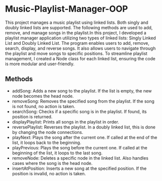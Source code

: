 # Music-Playlist-Manager-OOP

This project manages a music playlist using linked lists. Both singly and doubly linked lists are supported. The following methods are used to add, remove, and manage songs in the playlist.In this project, I developed a playlist manager application utilizing two types of linked lists: Singly Linked List and Doubly Linked List. 
The program enables users to add, remove, search, display, and reverse songs. It also allows users to navigate through the playlist and move songs to specific positions.
To streamline playlist management, I created a Node class for each linked list, ensuring the code is more modular and user-friendly. 

## Methods

- addSong: Adds a new song to the playlist. If the list is empty, the new node becomes the head node.
- removeSong: Removes the specified song from the playlist. If the song is not found, no action is taken.
- searchSong: Checks if a specific song is in the playlist. If found, its position is returned.
- displayPlaylist: Prints all songs in the playlist in order.
- reversePlaylist: Reverses the playlist. In a doubly linked list, this is done by changing the node connections.
- playNext: Plays the song after the current one. If called at the end of the list, it loops back to the beginning.
- playPrevious: Plays the song before the current one. If called at the beginning of the list, it loops to the last song.
- removeNode: Deletes a specific node in the linked list. Also handles cases where the song is the head node.
- insertAtPosition: Inserts a new song at the specified position. If the position is invalid, no action is taken.
